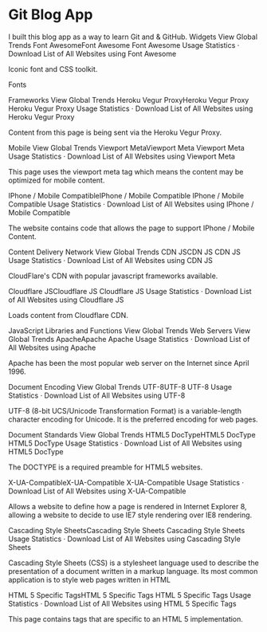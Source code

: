 # Git Blog App

I built this blog app as a way to learn Git and & GitHub. 
Widgets
View Global Trends
Font AwesomeFont Awesome
Font Awesome Usage Statistics · Download List of All Websites using Font Awesome

Iconic font and CSS toolkit.

Fonts

Frameworks
View Global Trends
Heroku Vegur ProxyHeroku Vegur Proxy
Heroku Vegur Proxy Usage Statistics · Download List of All Websites using Heroku Vegur Proxy

Content from this page is being sent via the Heroku Vegur Proxy.

Mobile
View Global Trends
Viewport MetaViewport Meta
Viewport Meta Usage Statistics · Download List of All Websites using Viewport Meta

This page uses the viewport meta tag which means the content may be optimized for mobile content.

IPhone / Mobile CompatibleIPhone / Mobile Compatible
IPhone / Mobile Compatible Usage Statistics · Download List of All Websites using IPhone / Mobile Compatible

The website contains code that allows the page to support IPhone / Mobile Content.

Content Delivery Network
View Global Trends
CDN JSCDN JS
CDN JS Usage Statistics · Download List of All Websites using CDN JS

CloudFlare's CDN with popular javascript frameworks available.

Cloudflare JSCloudflare JS
Cloudflare JS Usage Statistics · Download List of All Websites using Cloudflare JS

Loads content from Cloudflare CDN.

JavaScript Libraries and Functions
View Global Trends
Web Servers
View Global Trends
ApacheApache
Apache Usage Statistics · Download List of All Websites using Apache

Apache has been the most popular web server on the Internet since April 1996.

Document Encoding
View Global Trends
UTF-8UTF-8
UTF-8 Usage Statistics · Download List of All Websites using UTF-8

UTF-8 (8-bit UCS/Unicode Transformation Format) is a variable-length character encoding for Unicode. It is the preferred encoding for web pages.

Document Standards
View Global Trends
HTML5 DocTypeHTML5 DocType
HTML5 DocType Usage Statistics · Download List of All Websites using HTML5 DocType

The DOCTYPE is a required preamble for HTML5 websites.

X-UA-CompatibleX-UA-Compatible
X-UA-Compatible Usage Statistics · Download List of All Websites using X-UA-Compatible

Allows a website to define how a page is rendered in Internet Explorer 8, allowing a website to decide to use IE7 style rendering over IE8 rendering.

Cascading Style SheetsCascading Style Sheets
Cascading Style Sheets Usage Statistics · Download List of All Websites using Cascading Style Sheets

Cascading Style Sheets (CSS) is a stylesheet language used to describe the presentation of a document written in a markup language. Its most common application is to style web pages written in HTML

HTML 5 Specific TagsHTML 5 Specific Tags
HTML 5 Specific Tags Usage Statistics · Download List of All Websites using HTML 5 Specific Tags

This page contains tags that are specific to an HTML 5 implementation.
